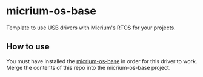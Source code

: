 # micrium-os-base
Template to use USB drivers with Micrium's RTOS for your projects.

## How to use
You must have installed the [micrium-os-base](https://github.com/SijWoo/micrium-os-base.git) in order for this driver to work. Merge the contents of this repo into the micrium-os-base project.
